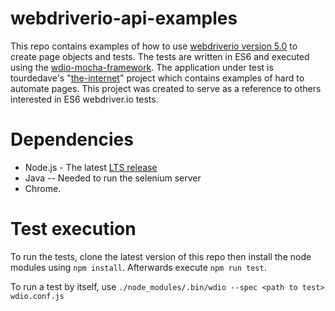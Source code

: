 # webdriverio-api-examples
This repo contains examples of how to use [webdriverio version 5.0](https://github.com/webdriverio/webdriverio/tree/master/packages) to create page objects and tests. The tests are written in ES6 and executed using the [wdio-mocha-framework](https://github.com/webdriverio/webdriverio/tree/master/packages/wdio-mocha-framework). The application under test is tourdedave's "[the-internet](https://github.com/tourdedave/the-internet)" project which contains examples of hard to automate pages. This project was created to serve as a reference to others interested in ES6 webdriver.io tests.

# Dependencies
* Node.js - The latest [LTS release](https://nodejs.org/en/)
* Java -- Needed to run the selenium server
* Chrome.

# Test execution
To run the tests, clone the latest version of this repo then install the node modules using ```npm install```. Afterwards execute ```npm run test```.

To run a test by itself, use ```./node_modules/.bin/wdio --spec <path to test> wdio.conf.js```
